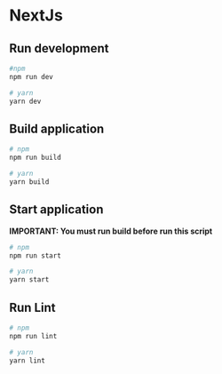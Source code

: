# NextJs

## Run development

```bash
#npm
npm run dev

# yarn
yarn dev
```

## Build application

```bash
# npm
npm run build

# yarn
yarn build
```

## Start application

**IMPORTANT: You must run build before run this script**

```bash
# npm
npm run start

# yarn
yarn start
```

## Run Lint

```bash
# npm
npm run lint

# yarn
yarn lint
```
